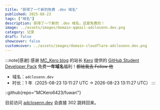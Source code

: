 ```yaml
---
title: "获得了一个新的免费 .dev 域名"
published: 2025-08-23
tags: ["域名"]
description: 获得了一个新的 .dev 域名，还是免费的！
image: ../assets/images/domain-qqmail-adclosenn.dev.png
category: 记录
draft: false
showcover: false
customcover: ../assets/images/domain-cloudflare-adclosenn.dev.png
---
```


:::note[感谢]
感谢 [MC_Kero blog](https://blog.mckero.com) 的站长 [Kero](https://github.com/MCKero6423) 提供的 [GitHub Student Developer Pack](https://education.github.com/pack) 免费**一年域名**福利！~~都给我去 Follow 他~~  

- 域名：`adclosenn.dev`
- 时长：1 年（2025-08-23 13:11:27 UTC -> 2026-08-23 13:11:27 UTC）
:::

::github{repo="MCKero6423/fuwari"}

目前访问 [adclosenn.dev](https://adclosenn.dev) 会直接 302 跳转回来。